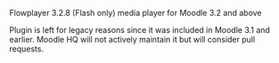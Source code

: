Flowplayer 3.2.8 (Flash only) media player for Moodle 3.2 and above

Plugin is left for legacy reasons since it was included in Moodle 3.1 and earlier.
Moodle HQ will not actively maintain it but will consider pull requests.

